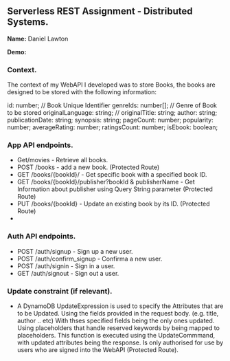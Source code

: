 ## Serverless REST Assignment - Distributed Systems.

__Name:__ Daniel Lawton

__Demo:__ 

### Context.

The context of my WebAPI I developed was to store Books, the books are designed to be stored with the following information:

  id: number; // Book Unique Identifier
  genreIds: number[];  // Genre of Book to be stored
  originalLanguage: string; // 
  originalTitle: string;
  author: string;
  publicationDate: string;
  synopsis: string;
  pageCount: number;
  popularity: number;
  averageRating: number;
  ratingsCount: number;
  isEbook: boolean;





### App API endpoints.
 
+ Get/movies - Retrieve all books.
+ POST /books - add a new book. (Protected Route)
+ GET /books/{bookId}/ - Get specific book with a specified book ID.
+ GET /books/{bookId}/publisher?bookId & publisherName - Get Information about publisher using Query String parameter (Protected Route)
+ PUT /books/{bookId} - Update an existing book by its ID. (Protected Route)
+ 

### Auth API endpoints.
+ POST /auth/signup - Sign up a new user.
+ POST /auth/confirm_signup - Confirma a new user.
+ POST /auth/signin - Sign in a user.
+ GET /auth/signout - Sign out a user.

### Update constraint (if relevant).


- A DynamoDB UpdateExpression is used to specify the Attributes that are to be Updated. Using the fields provided in the request body. (e.g. title, author .. etc) With thses specified fields being the only ones updated. Using placeholders that handle reserved keywords by being mapped to placeholders. This function is executed using the UpdateCommmand, with updated attributes being the response. Is only authorised for use by users who are signed into the WebAPI (Protected Route).




